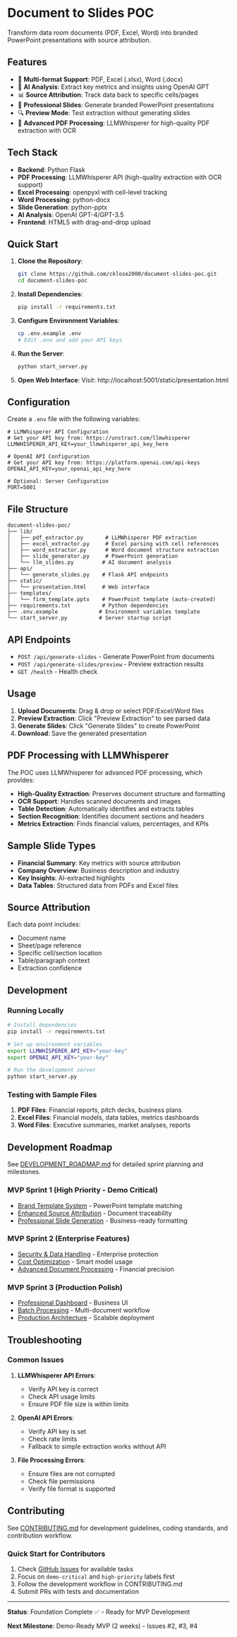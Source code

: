 # Document to Slides POC

Transform data room documents (PDF, Excel, Word) into branded PowerPoint presentations with source attribution.

## Features

- 📄 **Multi-format Support**: PDF, Excel (.xlsx), Word (.docx)
- 🧠 **AI Analysis**: Extract key metrics and insights using OpenAI GPT
- 📊 **Source Attribution**: Track data back to specific cells/pages
- 🎯 **Professional Slides**: Generate branded PowerPoint presentations
- 🔍 **Preview Mode**: Test extraction without generating slides
- 📑 **Advanced PDF Processing**: LLMWhisperer for high-quality PDF extraction with OCR

## Tech Stack

- **Backend**: Python Flask
- **PDF Processing**: LLMWhisperer API (high-quality extraction with OCR support)
- **Excel Processing**: openpyxl with cell-level tracking
- **Word Processing**: python-docx
- **Slide Generation**: python-pptx
- **AI Analysis**: OpenAI GPT-4/GPT-3.5
- **Frontend**: HTML5 with drag-and-drop upload

## Quick Start

1. **Clone the Repository**:
   ```bash
   git clone https://github.com/cklose2000/document-slides-poc.git
   cd document-slides-poc
   ```

2. **Install Dependencies**:
   ```bash
   pip install -r requirements.txt
   ```

3. **Configure Environment Variables**:
   ```bash
   cp .env.example .env
   # Edit .env and add your API keys
   ```

4. **Run the Server**:
   ```bash
   python start_server.py
   ```

5. **Open Web Interface**:
   Visit: http://localhost:5001/static/presentation.html

## Configuration

Create a `.env` file with the following variables:

```env
# LLMWhisperer API Configuration
# Get your API key from: https://unstract.com/llmwhisperer
LLMWHISPERER_API_KEY=your_llmwhisperer_api_key_here

# OpenAI API Configuration
# Get your API key from: https://platform.openai.com/api-keys
OPENAI_API_KEY=your_openai_api_key_here

# Optional: Server Configuration
PORT=5001
```

## File Structure

```
document-slides-poc/
├── lib/
│   ├── pdf_extractor.py       # LLMWhisperer PDF extraction
│   ├── excel_extractor.py     # Excel parsing with cell references
│   ├── word_extractor.py      # Word document structure extraction
│   ├── slide_generator.py     # PowerPoint generation
│   └── llm_slides.py         # AI document analysis
├── api/
│   └── generate_slides.py    # Flask API endpoints
├── static/
│   └── presentation.html     # Web interface
├── templates/
│   └── firm_template.pptx    # PowerPoint template (auto-created)
├── requirements.txt          # Python dependencies
├── .env.example             # Environment variables template
└── start_server.py          # Server startup script
```

## API Endpoints

- `POST /api/generate-slides` - Generate PowerPoint from documents
- `POST /api/generate-slides/preview` - Preview extraction results
- `GET /health` - Health check

## Usage

1. **Upload Documents**: Drag & drop or select PDF/Excel/Word files
2. **Preview Extraction**: Click "Preview Extraction" to see parsed data
3. **Generate Slides**: Click "Generate Slides" to create PowerPoint
4. **Download**: Save the generated presentation

## PDF Processing with LLMWhisperer

The POC uses LLMWhisperer for advanced PDF processing, which provides:

- **High-Quality Extraction**: Preserves document structure and formatting
- **OCR Support**: Handles scanned documents and images
- **Table Detection**: Automatically identifies and extracts tables
- **Section Recognition**: Identifies document sections and headers
- **Metrics Extraction**: Finds financial values, percentages, and KPIs

## Sample Slide Types

- **Financial Summary**: Key metrics with source attribution
- **Company Overview**: Business description and industry
- **Key Insights**: AI-extracted highlights
- **Data Tables**: Structured data from PDFs and Excel files

## Source Attribution

Each data point includes:
- Document name
- Sheet/page reference
- Specific cell/section location
- Table/paragraph context
- Extraction confidence

## Development

### Running Locally

```bash
# Install dependencies
pip install -r requirements.txt

# Set up environment variables
export LLMWHISPERER_API_KEY="your-key"
export OPENAI_API_KEY="your-key"

# Run the development server
python start_server.py
```

### Testing with Sample Files

1. **PDF Files**: Financial reports, pitch decks, business plans
2. **Excel Files**: Financial models, data tables, metrics dashboards
3. **Word Files**: Executive summaries, market analyses, reports

## Development Roadmap

See [DEVELOPMENT_ROADMAP.md](DEVELOPMENT_ROADMAP.md) for detailed sprint planning and milestones.

### MVP Sprint 1 (High Priority - Demo Critical)
- [Brand Template System](https://github.com/cklose2000/document-slides-poc/issues/2) - PowerPoint template matching
- [Enhanced Source Attribution](https://github.com/cklose2000/document-slides-poc/issues/3) - Document traceability  
- [Professional Slide Generation](https://github.com/cklose2000/document-slides-poc/issues/4) - Business-ready formatting

### MVP Sprint 2 (Enterprise Features)
- [Security & Data Handling](https://github.com/cklose2000/document-slides-poc/issues/5) - Enterprise protection
- [Cost Optimization](https://github.com/cklose2000/document-slides-poc/issues/6) - Smart model usage
- [Advanced Document Processing](https://github.com/cklose2000/document-slides-poc/issues/7) - Financial precision

### MVP Sprint 3 (Production Polish)
- [Professional Dashboard](https://github.com/cklose2000/document-slides-poc/issues/8) - Business UI
- [Batch Processing](https://github.com/cklose2000/document-slides-poc/issues/9) - Multi-document workflow
- [Production Architecture](https://github.com/cklose2000/document-slides-poc/issues/10) - Scalable deployment

## Troubleshooting

### Common Issues

1. **LLMWhisperer API Errors**:
   - Verify API key is correct
   - Check API usage limits
   - Ensure PDF file size is within limits

2. **OpenAI API Errors**:
   - Verify API key is set
   - Check rate limits
   - Fallback to simple extraction works without API

3. **File Processing Errors**:
   - Ensure files are not corrupted
   - Check file permissions
   - Verify file format is supported

## Contributing

See [CONTRIBUTING.md](CONTRIBUTING.md) for development guidelines, coding standards, and contribution workflow.

### Quick Start for Contributors
1. Check [GitHub Issues](https://github.com/cklose2000/document-slides-poc/issues) for available tasks
2. Focus on `demo-critical` and `high-priority` labels first
3. Follow the development workflow in CONTRIBUTING.md
4. Submit PRs with tests and documentation

---

**Status**: Foundation Complete ✅ - Ready for MVP Development

**Next Milestone**: Demo-Ready MVP (2 weeks) - Issues #2, #3, #4